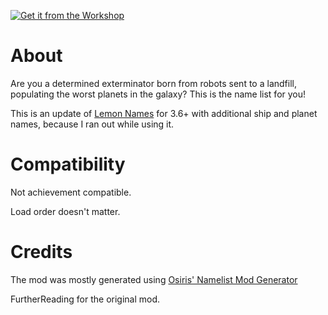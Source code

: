 [![Get it from the Workshop](https://img.shields.io/badge/steam-%23000000.svg?style=for-the-badge&logo=steam&logoColor=white)](https://steamcommunity.com/sharedfiles/filedetails/?id=2948257189)

# About

Are you a determined exterminator born from robots sent to a landfill, populating the worst planets in the galaxy? This is the name list for you!

This is an update of [Lemon Names](https://steamcommunity.com/sharedfiles/filedetails/?id=2457917485) for 3.6+ with additional ship and planet names, because I ran out while using it.

# Compatibility

Not achievement compatible.

Load order doesn't matter.

# Credits

The mod was mostly generated using [Osiris' Namelist Mod Generator](https://steamcommunity.com/linkfilter/?url=https://github.com/Osiris1975/namelist-mod-gen)

FurtherReading for the original mod.
